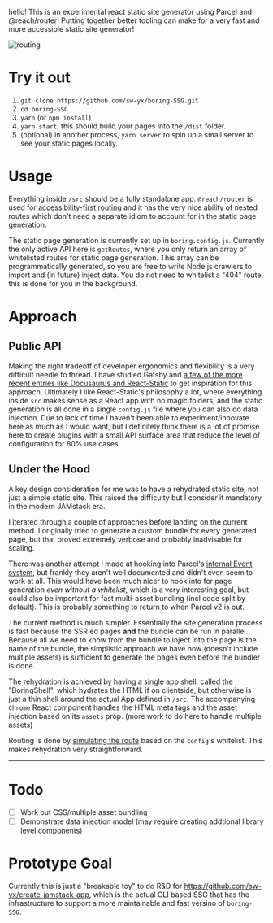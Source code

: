 hello! This is an experimental react static site generator using Parcel and @reach/router! Putting together better tooling can make for a very fast and more accessible static site generator!

![routing](https://user-images.githubusercontent.com/35976578/42131568-d1ec8eba-7cd2-11e8-973a-e556a44c061e.gif)

# Try it out

1.  `git clone https://github.com/sw-yx/boring-SSG.git`
2.  `cd boring-SSG`
3.  `yarn` (or `npm install`)
4.  `yarn start`, this should build your pages into the `/dist` folder.
5.  (optional) in another process, `yarn server` to spin up a small server to see your static pages locally.

# Usage

Everything inside `/src` should be a fully standalone app. `@reach/router` is used for [accessibility-first routing](https://reach.tech/router) and it has the very nice ability of nested routes which don't need a separate idiom to account for in the static page generation.

The static page generation is currently set up in `boring.config.js`. Currently the only active API here is `getRoutes`, where you only return an array of whitelisted routes for static page generation. This array can be programmatically generated, so you are free to write Node.js crawlers to import and (in future) inject data. You do not need to whitelist a "404" route, this is done for you in the background.

# Approach

## Public API

Making the right tradeoff of developer ergonomics and flexibility is a very difficult needle to thread. I have studied Gatsby and [a few of the more recent entries like Docusaurus and React-Static](https://dev.to/swyx/a-glance-through-docusaurus-docz-and-react-static-47in) to get inspiration for this approach. Ultimately I like React-Static's philosophy a lot, where everything inside `src` makes sense as a React app with no magic folders, and the static generation is all done in a single `config.js` file where you can also do data injection. Due to lack of time I haven't been able to experiment/innovate here as much as I would want, but I definitely think there is a lot of promise here to create plugins with a small API surface area that reduce the level of configuration for 80% use cases.

## Under the Hood

A key design consideration for me was to have a rehydrated static site, not just a simple static site. This raised the difficulty but I consider it mandatory in the modern JAMstack era.

I iterated through a couple of approaches before landing on the current method. I originally tried to generate a custom bundle for every generated page, but that proved extremely verbose and probably inadvisable for scaling.

There was another attempt I made at hooking into Parcel's [internal Event system](https://parceljs.org/api.html#events), but frankly they aren't well documented and didn't even seem to work at all. This would have been much nicer to hook into for page generation _even without a whitelist_, which is a very interesting goal, but could also be important for fast multi-asset bundling (incl code split by default). This is probably something to return to when Parcel v2 is out.

The current method is much simpler. Essentially the site generation process is fast because the SSR'ed pages **and** the bundle can be run in parallel. Because all we need to know from the bundle to inject into the page is the name of the bundle, the simplistic approach we have now (doesn't include multiple assets) is sufficient to generate the pages even before the bundler is done.

The rehydration is achieved by having a single app shell, called the "BoringShell", which hydrates the HTML if on clientside, but otherwise is just a thin shell around the actual App defined in `/src`. The accompanying `Chrome` React component handles the HTML meta tags and the asset injection based on its `assets` prop. (more work to do here to handle multiple assets)

Routing is done by [simulating the route](https://reach.tech/router/server-rendering) based on the `config`'s whitelist. This makes rehydration very straightforward.

---

# Todo

- [ ] Work out CSS/multiple asset bundling
- [ ] Demonstrate data injection model (may require creating addtional library level components)

# Prototype Goal

Currently this is just a "breakable toy" to do R&D for https://github.com/sw-yx/create-jamstack-app, which is the actual CLI based SSG that has the infrastructure to support a more maintainable and fast versino of `boring-SSG`.
